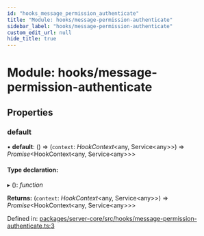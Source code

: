 ```yaml
---
id: "hooks_message_permission_authenticate"
title: "Module: hooks/message-permission-authenticate"
sidebar_label: "hooks/message-permission-authenticate"
custom_edit_url: null
hide_title: true
---
```


# Module: hooks/message-permission-authenticate

## Properties

### default

• **default**: () => (`context`: *HookContext*<any, Service<any\>\>) => *Promise*<HookContext<any, Service<any\>\>\>

#### Type declaration:

▸ (): *function*

**Returns:** (`context`: *HookContext*<any, Service<any\>\>) => *Promise*<HookContext<any, Service<any\>\>\>

Defined in: [packages/server-core/src/hooks/message-permission-authenticate.ts:3](https://github.com/xr3ngine/xr3ngine/blob/673ad6a5f/packages/server-core/src/hooks/message-permission-authenticate.ts#L3)

